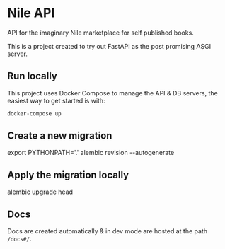 # Nile API

API for the imaginary Nile marketplace for self published books.

This is a project created to try out FastAPI as the post promising ASGI server.

## Run locally

This project uses Docker Compose to manage the API & DB servers, the easiest way to get started is with:

```bash
docker-compose up
```

## Create a new migration

export PYTHONPATH='.'
alembic revision --autogenerate

## Apply the migration locally

alembic upgrade head

## Docs

Docs are created automatically & in dev mode are hosted at the path `/docs#/`.
